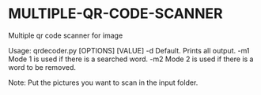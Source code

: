 # MULTIPLE-QR-CODE-SCANNER
Multiple qr code scanner for image

  Usage: qrdecoder.py [OPTIONS] [VALUE]
    -d                Default. Prints all output.
    -m1               Mode 1 is used if there is a searched word.
    -m2               Mode 2 is used if there is a word to be removed.

  Note: Put the pictures you want to scan in the input folder.
